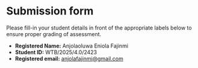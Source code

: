 # Submission form

Please fill-in your student details in front of the appropriate labels
below to ensure proper grading of assessment.

- **Registered Name:** Anjolaoluwa Eniola Fajinmi
- **Student ID:** WTB/2025/4.0/2423
- **Registered email:** anjolafajinmi@gmail.com
